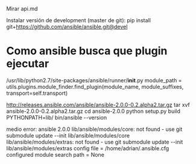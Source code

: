 Mirar api.md

Instalar versión de development (master de git):
pip install git+https://github.com/ansible/ansible.git@devel


# Como ansible busca que plugin ejecutar
/usr/lib/python2.7/site-packages/ansible/runner/__init__.py 
        module_path = utils.plugins.module_finder.find_plugin(module_name, module_suffixes, transport=self.transport)


http://releases.ansible.com/ansible/ansible-2.0.0-0.2.alpha2.tar.gz 
tar xvf ansible-2.0.0-0.2.alpha2.tar.gz
cd ansible-2.0.0
python setup.py build
PYTHONPATH=lib/ bin/ansible  --version

medio error:
ansible 2.0.0 
  lib/ansible/modules/core:  not found - use git submodule update --init lib/ansible/modules/core
  lib/ansible/modules/extras:  not found - use git submodule update --init lib/ansible/modules/extras
  config file = /home/adrian/.ansible.cfg
  configured module search path = None


